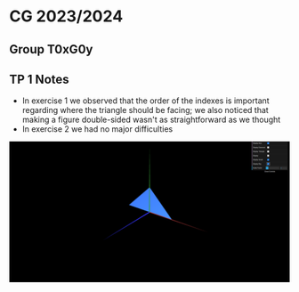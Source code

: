 # CG 2023/2024

## Group T0xG0y

## TP 1 Notes

- In exercise 1 we observed that the order of the indexes is important regarding where the triangle should be facing; we also noticed that making a figure double-sided wasn't as straightforward as we thought
- In exercise 2 we had no major difficulties

![Screenshot 1](screenshots/cg-t08g03-tp1-1.png)
